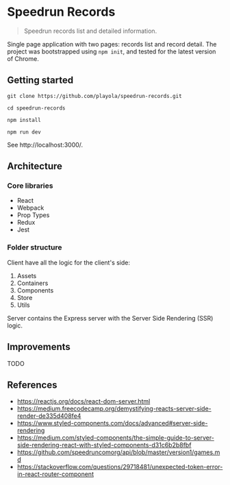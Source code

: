 # Speedrun Records
> Speedrun records list and detailed information.

Single page application with two pages: records list and record detail. The project was bootstrapped using `npm init`, and tested for the latest version of Chrome.

## Getting started
```
git clone https://github.com/playola/speedrun-records.git

cd speedrun-records

npm install

npm run dev
```
See http://localhost:3000/.

## Architecture

### Core libraries
* React
* Webpack
* Prop Types
* Redux
* Jest

### Folder structure
Client have all the logic for the client's side:
1. Assets
2. Containers
3. Components
4. Store
5. Utils

Server contains the Express server with the Server Side Rendering (SSR) logic.

## Improvements
TODO

## References
* https://reactjs.org/docs/react-dom-server.html
* https://medium.freecodecamp.org/demystifying-reacts-server-side-render-de335d408fe4
* https://www.styled-components.com/docs/advanced#server-side-rendering
* https://medium.com/styled-components/the-simple-guide-to-server-side-rendering-react-with-styled-components-d31c6b2b8fbf
* https://github.com/speedruncomorg/api/blob/master/version1/games.md
* https://stackoverflow.com/questions/29718481/unexpected-token-error-in-react-router-component

